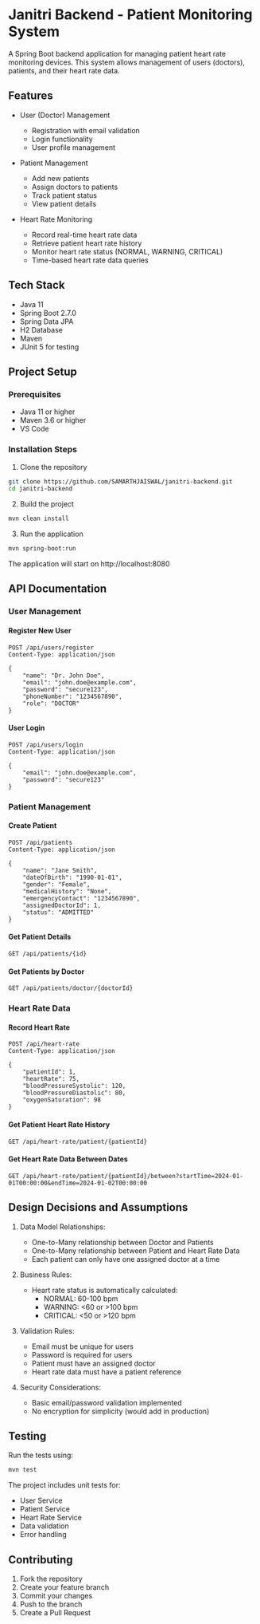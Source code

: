 # Janitri Backend - Patient Monitoring System

A Spring Boot backend application for managing patient heart rate monitoring devices. This system allows management of users (doctors), patients, and their heart rate data.

## Features

- User (Doctor) Management
  - Registration with email validation
  - Login functionality
  - User profile management

- Patient Management
  - Add new patients
  - Assign doctors to patients
  - Track patient status
  - View patient details

- Heart Rate Monitoring
  - Record real-time heart rate data
  - Retrieve patient heart rate history
  - Monitor heart rate status (NORMAL, WARNING, CRITICAL)
  - Time-based heart rate data queries

## Tech Stack

- Java 11
- Spring Boot 2.7.0
- Spring Data JPA
- H2 Database
- Maven
- JUnit 5 for testing

## Project Setup

### Prerequisites
- Java 11 or higher
- Maven 3.6 or higher
- VS Code

### Installation Steps

1. Clone the repository
```bash
git clone https://github.com/SAMARTHJAISWAL/janitri-backend.git
cd janitri-backend
```

2. Build the project
```bash
mvn clean install
```

3. Run the application
```bash
mvn spring-boot:run
```

The application will start on http://localhost:8080

## API Documentation

### User Management

#### Register New User
```http
POST /api/users/register
Content-Type: application/json

{
    "name": "Dr. John Doe",
    "email": "john.doe@example.com",
    "password": "secure123",
    "phoneNumber": "1234567890",
    "role": "DOCTOR"
}
```

#### User Login
```http
POST /api/users/login
Content-Type: application/json

{
    "email": "john.doe@example.com",
    "password": "secure123"
}
```

### Patient Management

#### Create Patient
```http
POST /api/patients
Content-Type: application/json

{
    "name": "Jane Smith",
    "dateOfBirth": "1990-01-01",
    "gender": "Female",
    "medicalHistory": "None",
    "emergencyContact": "1234567890",
    "assignedDoctorId": 1,
    "status": "ADMITTED"
}
```

#### Get Patient Details
```http
GET /api/patients/{id}
```

#### Get Patients by Doctor
```http
GET /api/patients/doctor/{doctorId}
```

### Heart Rate Data

#### Record Heart Rate
```http
POST /api/heart-rate
Content-Type: application/json

{
    "patientId": 1,
    "heartRate": 75,
    "bloodPressureSystolic": 120,
    "bloodPressureDiastolic": 80,
    "oxygenSaturation": 98
}
```

#### Get Patient Heart Rate History
```http
GET /api/heart-rate/patient/{patientId}
```

#### Get Heart Rate Data Between Dates
```http
GET /api/heart-rate/patient/{patientId}/between?startTime=2024-01-01T00:00:00&endTime=2024-01-02T00:00:00
```

## Design Decisions and Assumptions

1. Data Model Relationships:
   - One-to-Many relationship between Doctor and Patients
   - One-to-Many relationship between Patient and Heart Rate Data
   - Each patient can only have one assigned doctor at a time

2. Business Rules:
   - Heart rate status is automatically calculated:
     * NORMAL: 60-100 bpm
     * WARNING: <60 or >100 bpm
     * CRITICAL: <50 or >120 bpm

3. Validation Rules:
   - Email must be unique for users
   - Password is required for users
   - Patient must have an assigned doctor
   - Heart rate data must have a patient reference

4. Security Considerations:
   - Basic email/password validation implemented
   - No encryption for simplicity (would add in production)

## Testing

Run the tests using:
```bash
mvn test
```

The project includes unit tests for:
- User Service
- Patient Service
- Heart Rate Service
- Data validation
- Error handling

## Contributing

1. Fork the repository
2. Create your feature branch
3. Commit your changes
4. Push to the branch
5. Create a Pull Request
